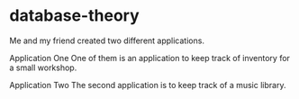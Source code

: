 # database-theory
Me and my friend created two different applications. 

Application One
One of them is an application to keep track of inventory for a small workshop.

Application Two
The second application is to keep track of a music library. 
